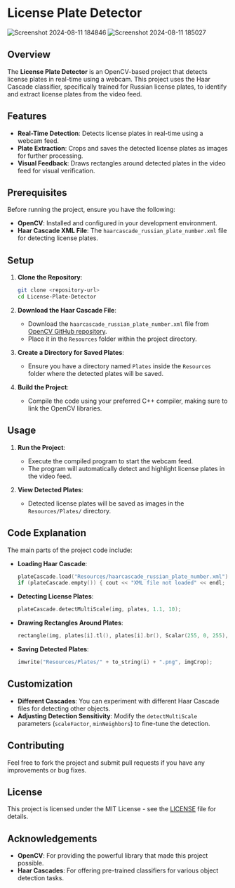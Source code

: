 

# License Plate Detector


![Screenshot 2024-08-11 184846](https://github.com/user-attachments/assets/ab21312f-6dde-4b69-89b9-da19c4b86c4c)
![Screenshot 2024-08-11 185027](https://github.com/user-attachments/assets/e09d1a92-1a8f-4e1b-8579-efae8d63fb5d)


## Overview
The **License Plate Detector** is an OpenCV-based project that detects license plates in real-time using a webcam. This project uses the Haar Cascade classifier, specifically trained for Russian license plates, to identify and extract license plates from the video feed.

## Features
- **Real-Time Detection**: Detects license plates in real-time using a webcam feed.
- **Plate Extraction**: Crops and saves the detected license plates as images for further processing.
- **Visual Feedback**: Draws rectangles around detected plates in the video feed for visual verification.

## Prerequisites
Before running the project, ensure you have the following:
- **OpenCV**: Installed and configured in your development environment.
- **Haar Cascade XML File**: The `haarcascade_russian_plate_number.xml` file for detecting license plates.

## Setup

1. **Clone the Repository**:
    ```bash
    git clone <repository-url>
    cd License-Plate-Detector
    ```

2. **Download the Haar Cascade File**:
   - Download the `haarcascade_russian_plate_number.xml` file from [OpenCV GitHub repository](https://github.com/opencv/opencv/tree/master/data/haarcascades).
   - Place it in the `Resources` folder within the project directory.

3. **Create a Directory for Saved Plates**:
   - Ensure you have a directory named `Plates` inside the `Resources` folder where the detected plates will be saved.

4. **Build the Project**:
   - Compile the code using your preferred C++ compiler, making sure to link the OpenCV libraries.

## Usage

1. **Run the Project**:
   - Execute the compiled program to start the webcam feed.
   - The program will automatically detect and highlight license plates in the video feed.

2. **View Detected Plates**:
   - Detected license plates will be saved as images in the `Resources/Plates/` directory.

## Code Explanation

The main parts of the project code include:

- **Loading Haar Cascade**:
  ```cpp
  plateCascade.load("Resources/haarcascade_russian_plate_number.xml");
  if (plateCascade.empty()) { cout << "XML file not loaded" << endl; }
  ```

- **Detecting License Plates**:
  ```cpp
  plateCascade.detectMultiScale(img, plates, 1.1, 10);
  ```

- **Drawing Rectangles Around Plates**:
  ```cpp
  rectangle(img, plates[i].tl(), plates[i].br(), Scalar(255, 0, 255), 3);
  ```

- **Saving Detected Plates**:
  ```cpp
  imwrite("Resources/Plates/" + to_string(i) + ".png", imgCrop);
  ```

## Customization
- **Different Cascades**: You can experiment with different Haar Cascade files for detecting other objects.
- **Adjusting Detection Sensitivity**: Modify the `detectMultiScale` parameters (`scaleFactor`, `minNeighbors`) to fine-tune the detection.

## Contributing
Feel free to fork the project and submit pull requests if you have any improvements or bug fixes.

## License
This project is licensed under the MIT License - see the [LICENSE](LICENSE) file for details.

## Acknowledgements
- **OpenCV**: For providing the powerful library that made this project possible.
- **Haar Cascades**: For offering pre-trained classifiers for various object detection tasks.
